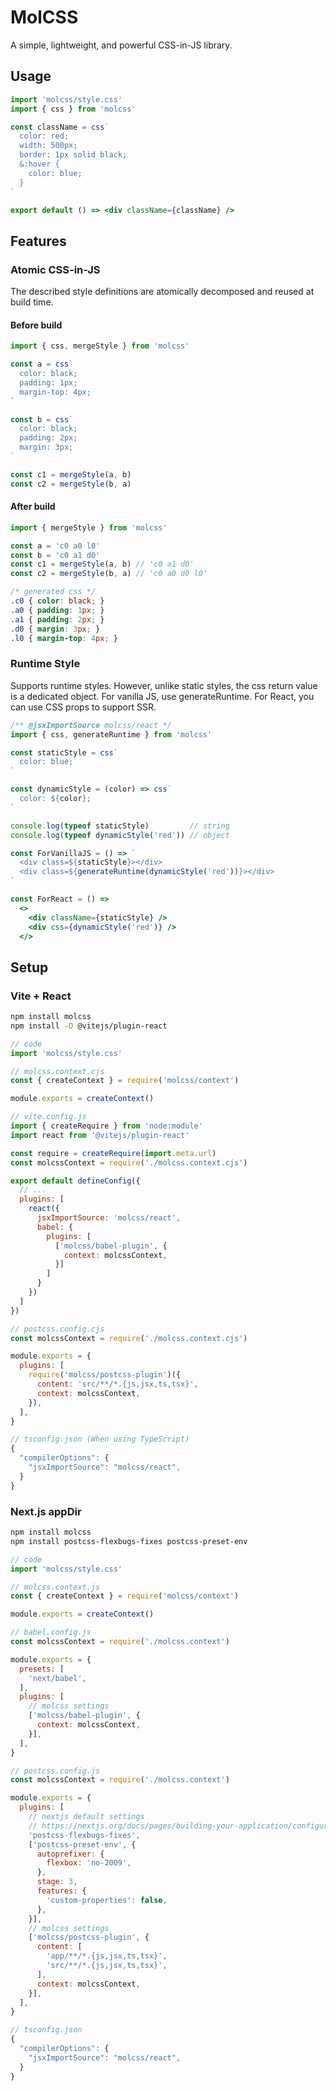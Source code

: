 # MolCSS

A simple, lightweight, and powerful CSS-in-JS library.

## Usage

```jsx
import 'molcss/style.css'
import { css } from 'molcss'

const className = css`
  color: red;
  width: 500px;
  border: 1px solid black;
  &:hover {
    color: blue;
  }
`

export default () => <div className={className} />
```

## Features

### Atomic CSS-in-JS

The described style definitions are atomically decomposed and reused at build time.

#### Before build

```js
import { css, mergeStyle } from 'molcss'

const a = css`
  color: black;
  padding: 1px;
  margin-top: 4px;
`

const b = css`
  color: black;
  padding: 2px;
  margin: 3px;
`

const c1 = mergeStyle(a, b)
const c2 = mergeStyle(b, a)
```

#### After build

```js
import { mergeStyle } from 'molcss'

const a = 'c0 a0 l0'
const b = 'c0 a1 d0'
const c1 = mergeStyle(a, b) // 'c0 a1 d0'
const c2 = mergeStyle(b, a) // 'c0 a0 d0 l0'
```

```css
/* generated css */
.c0 { color: black; }
.a0 { padding: 1px; }
.a1 { padding: 2px; }
.d0 { margin: 3px; }
.l0 { margin-top: 4px; }
```

### Runtime Style

Supports runtime styles. However, unlike static styles, the css return value is a dedicated object.
For vanilla JS, use generateRuntime. For React, you can use CSS props to support SSR.

```jsx
/** @jsxImportSource molcss/react */
import { css, generateRuntime } from 'molcss'

const staticStyle = css`
  color: blue;
`

const dynamicStyle = (color) => css`
  color: ${color};
`

console.log(typeof staticStyle)         // string
console.log(typeof dynamicStyle('red')) // object

const ForVanillaJS = () => `
  <div class=${staticStyle}></div>
  <div class=${generateRuntime(dynamicStyle('red'))}></div>
`

const ForReact = () =>
  <>
    <div className={staticStyle} />
    <div css={dynamicStyle('red')} />
  </>
```

## Setup

### Vite + React

```sh
npm install molcss
npm install -D @vitejs/plugin-react
```

```js
// code
import 'molcss/style.css'
```

```js
// molcss.context.cjs
const { createContext } = require('molcss/context')

module.exports = createContext()
```

```js
// vite.config.js
import { createRequire } from 'node:module'
import react from '@vitejs/plugin-react'

const require = createRequire(import.meta.url)
const molcssContext = require('./molcss.context.cjs')

export default defineConfig({
  // ...
  plugins: [
    react({
      jsxImportSource: 'molcss/react',
      babel: {
        plugins: [
          ['molcss/babel-plugin', {
            context: molcssContext,
          }]
        ]
      }
    })
  ]
})
```


```js
// postcss.config.cjs
const molcssContext = require('./molcss.context.cjs')

module.exports = {
  plugins: [
    require('molcss/postcss-plugin')({
      content: 'src/**/*.{js,jsx,ts,tsx}',
      context: molcssContext,
    }),
  ],
}
```

```js
// tsconfig.json (When using TypeScript)
{
  "compilerOptions": {
    "jsxImportSource": "molcss/react",
  }
}
```

### Next.js appDir

```sh
npm install molcss
npm install postcss-flexbugs-fixes postcss-preset-env
```

```js
// code
import 'molcss/style.css'
```

```js
// molcss.context.js
const { createContext } = require('molcss/context')

module.exports = createContext()
```

```js
// babel.config.js
const molcssContext = require('./molcss.context')

module.exports = {
  presets: [
    'next/babel',
  ],
  plugins: [
    // molcss settings
    ['molcss/babel-plugin', {
      context: molcssContext,
    }],
  ],
}
```

```js
// postcss.config.js
const molcssContext = require('./molcss.context')

module.exports = {
  plugins: [
    // nextjs default settings
    // https://nextjs.org/docs/pages/building-your-application/configuring/post-css#customizing-plugins
    'postcss-flexbugs-fixes',
    ['postcss-preset-env', {
      autoprefixer: {
        flexbox: 'no-2009',
      },
      stage: 3,
      features: {
        'custom-properties': false,
      },
    }],
    // molcss settings
    ['molcss/postcss-plugin', {
      content: [
        'app/**/*.{js,jsx,ts,tsx}',
        'src/**/*.{js,jsx,ts,tsx}',
      ],
      context: molcssContext,
    }],
  ],
}
```

```js
// tsconfig.json
{
  "compilerOptions": {
    "jsxImportSource": "molcss/react",
  }
}
```

<!--
### webpack (experimental)

```js
// code
import 'molcss/style.css'
```

```js
// webpack.config.js
const MolcssPlugin = require('molcss/webpack-plugin').default

module.exports = {
  // ...
  module: {
    rules: [
      {
        test: /\.(js|jsx|ts|tsx)$/,
        use: [
          MolcssPlugin.loader,
        ],
      },
      {
        test: /\.css$/,
        use: [
          'style-loader',
          'css-loader',
        ],
      },
    ],
  },
  plugins: [
    new MolcssPlugin({
      content: 'src/**.{js,jsx,ts,tsx}',
    }),
  ],
  // ...
}
```
-->
